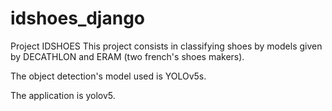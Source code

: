 # idshoes_django
Project IDSHOES This project consists in classifying shoes by models given by DECATHLON and ERAM (two french's shoes makers).

The object detection's model used is YOLOv5s.

The application is yolov5.
